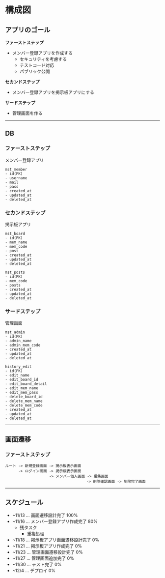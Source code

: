 # 構成図

## アプリのゴール

**ファーストステップ**
- メンバー登録アプリを作成する
  - セキュリティを考慮する
  - テストコード対応
  - パブリック公開

**セカンドステップ**
- メンバー登録アプリを掲示板アプリにする

**サードステップ**
- 管理画面を作る

---

## DB

### ファーストステップ
メンバー登録アプリ

```
mst_member
- id(PK)
- username
- mail
- pass
- created_at
- updated_at
- deleted_at
```

### セカンドステップ
掲示板アプリ

```
mst_board
- id(PK)
- mem_name
- mem_code
- post
- created_at
- updated_at
- deleted_at
```

```
mst_posts
- id(PK)
- mem_code
- posts
- created_at
- updated_at
- deleted_at
```

### サードステップ
管理画面

```
mst_admin
- id(PK)
- admin_name
- admin_mem_code
- created_at
- updated_at
- deleted_at
```

```
history_edit
- id(PK)
- edit_name
- edit_board_id
- edit_board_detail
- edit_mem_name
- edit_mem_pass
- delete_board_id
- delete_mem_name
- delete_mem_code
- created_at
- updated_at
- deleted_at
```

---

## 画面遷移

### ファーストステップ

```
ルート -> 新規登録画面 -> 掲示板表示画面
      -> ログイン画面 -> 掲示板表示画面
                    -> メンバー個人画面 -> 編集画面
                                     -> 削除確認画面 -> 削除完了画面
```


---

## スケジュール

- ~11/13 ... 画面遷移設計完了 100%
- ~11/16 ... メンバー登録アプリ作成完了 80%
  - 残タスク
    - 重複処理
- ~11/18 ... 掲示板アプリ画面遷移設計完了 0%
- ~11/21 ... 掲示板アプリ作成完了 0%
- ~11/23 ... 管理画面遷移設計完了 0%
- ~11/27 ... 管理画面追加完了 0%
- ~11/30 ... テスト完了 0%
- ~12/4 ... デプロイ 0%
